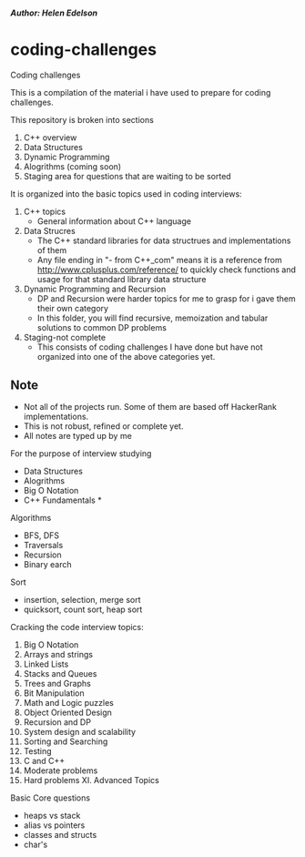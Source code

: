 ##### Author: Helen Edelson
# coding-challenges
Coding challenges

This is a compilation of the material i have used to prepare for coding challenges.

This repository is broken into sections
1. C++ overview
2. Data Structures
3. Dynamic Programming
4. Alogrithms (coming soon)
5. Staging area for questions that are waiting to be sorted



It is organized into the basic topics used in coding interviews:
1. C++ topics
	* General information about C++ language
2. Data Strucres
	* The C++ standard libraries for data structrues and implementations of them
	* Any file ending in "- from C++_com" means it is a reference from http://www.cplusplus.com/reference/ to quickly check functions and usage for that standard library data structure
3. Dynamic Programming and Recursion
	* DP and Recursion were harder topics for me to grasp for i gave them their own category
	* In this folder, you will find recursive, memoization and tabular solutions to common DP problems
4. Staging-not complete
	* This consists of coding challenges I have done but have not organized into one of the above categories yet.


## Note
* Not all of the projects run. Some of them are based off HackerRank implementations.
* This is not robust, refined or complete yet. 
* All notes are typed up by me




For the purpose of interview studying

* Data Structures
* Alogrithms
* Big O Notation
* C++ Fundamentals
    * 


Algorithms
* BFS, DFS
* Traversals
* Recursion
* Binary earch

Sort
* insertion, selection, merge sort
* quicksort, count sort, heap sort

Cracking the code interview topics:
1. Big O Notation
2. Arrays and strings
3. Linked Lists
4. Stacks and Queues
5. Trees and Graphs
6. Bit Manipulation
7. Math and Logic puzzles
8. Object Oriented Design
9. Recursion and DP
10. System design and scalability
11. Sorting and Searching
12. Testing
13. C and C++
14. Moderate problems
15. Hard problems
XI. Advanced Topics

Basic Core questions
* heaps vs stack
* alias vs pointers
* classes and structs
* char's


